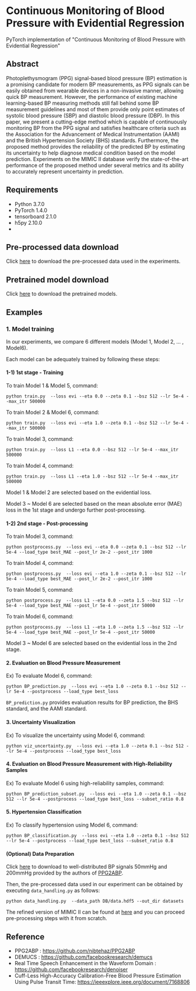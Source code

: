 # Continuous Monitoring of Blood Pressure with Evidential Regression

PyTorch implementation of "Continuous Monitoring of Blood Pressure with Evidential Regression"

## Abstract
Photoplethysmogram (PPG) signal-based blood
pressure (BP) estimation is a promising candidate
for modern BP measurements, as PPG signals
can be easily obtained from wearable devices in
a non-invasive manner, allowing quick BP measurement. However, the performance of existing
machine learning-based BP measuring methods
still fall behind some BP measurement guidelines
and most of them provide only point estimates
of systolic blood pressure (SBP) and diastolic
blood pressure (DBP). In this paper, we present a
cutting-edge method which is capable of continuously monitoring BP from the PPG signal and
satisfies healthcare criteria such as the Association for the Advancement of Medical Instrumentation (AAMI) and the British Hypertension Society (BHS) standards. Furthermore, the proposed
method provides the reliability of the predicted
BP by estimating its uncertainty to help diagnose
medical condition based on the model prediction.
Experiments on the MIMIC II database verify
the state-of-the-art performance of the proposed
method under several metrics and its ability to
accurately represent uncertainty in prediction.


## Requirements

- Python 3.7.0
- PyTorch 1.4.0
- tensorboard 2.1.0
- h5py 2.10.0
- 


## Pre-processed data download

Click [here](https://drive.google.com/file/d/1x8zBX8LqgOqr3aINe-YEGotaEyU1oPk_/view?usp=sharing) to download the pre-processed data used in the experiments.

## Pretrained model download

Click [here](https://drive.google.com/file/d/1TCO_41hynrPL12sB3DYoVbfoCWC3eFuO/view?usp=sharing) to download the pretrained models.

## Examples

### 1. Model training
In our experiments, we compare 6 different models (Model 1, Model 2, ... , Model6).

Each model can be adequately trained by following these steps:

#### 1-1) 1st stage - Training

To train Model 1 & Model 5, command:

`python train.py  --loss evi --eta 0.0 --zeta 0.1 --bsz 512 --lr 5e-4 --max_itr 500000`

To train Model 2 & Model 6, command:

`python train.py  --loss evi --eta 1.0 --zeta 0.1 --bsz 512 --lr 5e-4 --max_itr 500000`

To train Model 3, command:

`python train.py  --loss L1 --eta 0.0 --bsz 512 --lr 5e-4 --max_itr 500000`

To train Model 4, command:

`python train.py  --loss L1 --eta 1.0 --bsz 512 --lr 5e-4 --max_itr 500000`

Model 1 & Model 2 are selected based on the evidential loss.

Model 3 ~ Model 6 are selected based on the mean absolute error (MAE) loss in the 1st stage and undergo further post-processing.


#### 1-2) 2nd stage - Post-processing

To train Model 3, command:

`python postprocess.py  --loss evi --eta 0.0 --zeta 0.1 --bsz 512 --lr 5e-4 --load_type best_MAE --post_lr 2e-2 --post_itr 1000`

To train Model 4, command:

`python postprocess.py  --loss evi --eta 1.0 --zeta 0.1 --bsz 512 --lr 5e-4 --load_type best_MAE --post_lr 2e-2 --post_itr 1000`

To train Model 5, command:

`python postprocess.py  --loss L1 --eta 0.0 --zeta 1.5 --bsz 512 --lr 5e-4 --load_type best_MAE --post_lr 5e-4 --post_itr 50000`

To train Model 6, command:

`python postprocess.py  --loss L1 --eta 1.0 --zeta 1.5 --bsz 512 --lr 5e-4 --load_type best_MAE --post_lr 5e-4 --post_itr 50000`

Model 3 ~ Model 6 are selected based on the evidential loss in the 2nd stage.

#### 2. Evaluation on Blood Pressure Measurement

Ex) To evaluate Model 6, command:

`python BP_prediction.py  --loss evi --eta 1.0 --zeta 0.1 --bsz 512 --lr 5e-4 --postprocess --load_type best_loss`

`BP_prediction.py` provides evaluation results for BP prediction, the BHS standard, and the AAMI standard.


#### 3. Uncertainty Visualization

Ex) To visualize the uncertainty using Model 6, command:

`python viz_uncertainty.py  --loss evi --eta 1.0 --zeta 0.1 --bsz 512 --lr 5e-4 --postprocess --load_type best_loss`


#### 4. Evaluation on Blood Pressure Measurement with High-Reliability Samples

Ex) To evaluate Model 6 using high-reliability samples, command:

`python BP_prediction_subset.py  --loss evi --eta 1.0 --zeta 0.1 --bsz 512 --lr 5e-4 --postprocess --load_type best_loss --subset_ratio 0.8`

#### 5. Hypertension Classification

Ex) To classify hypertension using Model 6, command:

`python BP_classification.py  --loss evi --eta 1.0 --zeta 0.1 --bsz 512 --lr 5e-4 --postprocess --load_type best_loss --subset_ratio 0.8`


#### (Optional) Data Preparation

Click [here](https://drive.google.com/file/d/1GtsQgPP_gEdeTJHws_O9zL8BviUBWfEO/view) to download to well-distributed BP signals 50mmHg and 200mmHg provided by the authors of [PPG2ABP](https://arxiv.org/abs/2005.01669).

Then, the pre-processed data used in our experiment can be obtained by executing `data_handling.py` as follows:

`python data_handling.py  --data_path DB/data.hdf5 --out_dir datasets`

The refined version of MIMIC II can be found at [here](https://archive.ics.uci.edu/ml/datasets/Cuff-Less+Blood+Pressure+Estimation) and you can proceed pre-processing steps with it from scratch.

## Reference

- PPG2ABP : https://github.com/nibtehaz/PPG2ABP
- DEMUCS : https://github.com/facebookresearch/demucs
- Real Time Speech Enhancement in the Waveform Domain : https://github.com/facebookresearch/denoiser
- Cuff-Less High-Accuracy Calibration-Free Blood Pressure Estimation Using Pulse Transit Time: https://ieeexplore.ieee.org/document/7168806